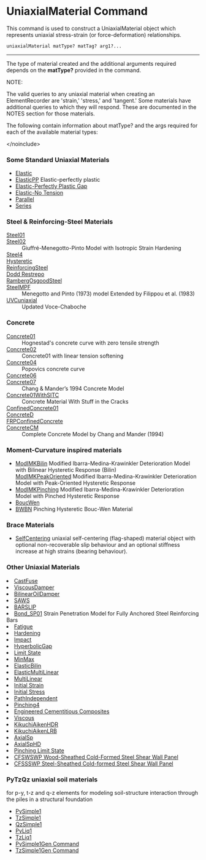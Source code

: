 # UniaxialMaterial Command

This command is used to construct a UniaxialMaterial
object which represents uniaxial stress-strain (or force-deformation)
relationships.

```tcl
uniaxialMaterial matType? matTag? arg1?...
```

<hr />

<p>The type of material created and the additional arguments required
depends on the <strong>matType?</strong> provided in the command.</p>
<p>NOTE:</p>
<p>The valid queries to any uniaxial material when creating an
ElementRecorder are 'strain,' 'stress,' and 'tangent.' Some materials
have additional queries to which they will respond. These are documented
in the NOTES section for those materials.</p>
<p>The following contain information about matType? and the args
required for each of the available material types:</p>
<p>&lt;/noinclude&gt;</p>

### Some Standard Uniaxial Materials

<ul>
<li><a href="Elastic_Uniaxial_Material"
>Elastic</a></li>

<li><a href="ElasticPP"
>ElasticPP</a>
Elastic-perfectly plastic
</li>

<li><a href="Elastic-Perfectly_Plastic_Gap_Material"
>Elastic-Perfectly Plastic Gap</a></li>

<li><a href="Elastic-No_Tension_Material"
>Elastic-No Tension</a></li>

<li><a href="Parallel_Material">Parallel
</a></li>
<li><a href="Series_Material">Series</a></li>
</ul></li>


### Steel &amp; Reinforcing-Steel Materials

<dl>
<dt><a href="Steel01">Steel01</a></dt>
<dt><a href="Steel02">Steel02</a></dt>
   <dd>Giuffré-Menegotto-Pinto Model with Isotropic Strain Hardening</dd>

<dt><a href="Steel4">Steel4</a></dt>
   <dd></dd>
<dt><a href="Hysteretic_Material">Hysteretic</a></dt>
   <dd></dd>
<dt><a href="Reinforcing_Steel_Material">ReinforcingSteel</a></dt>
   <dd></dd>
<dt><a href="DoddRestrepo">Dodd Restrepo</a></dt>
   <dd></dd>
<dt><a href="RambergOsgoodSteel">RambergOsgoodSteel</a></dt>
   <dd></dd>

<dt><a href="SteelMPF">SteelMPF</a></dt>
   <dd>Menegotto and Pinto (1973) model Extended by Filippou et al. (1983)</dd>

<dt><a href="UVCuniaxial_(Updated_Voce-Chaboche)">UVCuniaxial</a></dt>
   <dd>Updated Voce-Chaboche</dd>
</dl>


### Concrete

<dl>
<dt><a href="Concrete01">Concrete01</a></dt>
  <dd>Hognestad's concrete curve with zero tensile strength</dd>

<dt><a href="Concrete02">Concrete02</a></dt>
  <dd>Concrete01 with linear tension softening</dd>

<dt><a href="Concrete04">Concrete04</a></dt>
  <dd>Popovics concrete curve</dd>

<dt><a href="Concrete06_Material">Concrete06</a></dt>
  <dd>
  </dd>

<dt><a href="Concrete07">Concrete07</a></dt>
  <dd>Chang &amp; Mander’s 1994 Concrete Model</dd>

<dt><a href="Concrete01WithSITC">Concrete01WithSITC</a></dt>
  <dd>Concrete Material With Stuff in the Cracks</dd>

<dt><a href="ConfinedConcrete01">ConfinedConcrete01</a></dt>
  <dd>
  </dd>

<dt><a href="ConcreteD">ConcreteD</a></dt>
  <dd>
  </dd>

<dt><a href="FRPConfinedConcrete">FRPConfinedConcrete</a></dt>
  <dd>
  </dd>

<dt><a href="ConcreteCM">ConcreteCM</a></dt>
  <dd>Complete Concrete Model by Chang and Mander (1994)</dd>

</dl>

### Moment-Curvature inspired materials

<ul>
<li><a
href="ModIMKBilin/">ModIMKBilin</a>
Modified Ibarra-Medina-Krawinkler Deterioration Model
with Bilinear Hysteretic Response (Bilin)
</li

<li><a
href="ModIMKPeakOriented/">ModIMKPeakOriented</a>
Modified Ibarra-Medina-Krawinkler Deterioration Model with Peak-Oriented Hysteretic Response
</li>

<li><a href="ModIMKPinching">ModIMKPinching</a>
Modified Ibarra-Medina-Krawinkler Deterioration Model with Pinched Hysteretic Response
</li>

<li><a href="BoucWen_Material">BoucWen</a></li>

<li><a href="BWBN_Material">BWBN</a> Pinching Hysteretic Bouc-Wen Material</li>
</ul>

### Brace Materials

<ul>
<li><a href="SelfCentering_Material">SelfCentering</a> uniaxial self-centering (flag-shaped) material object with optional non-recoverable slip behaviour and an optional stiffness increase at high strains (bearing behaviour).</li>
</ul>

### Other Uniaxial Materials

<li><a href="CastFuse_Material">CastFuse
</a></li>
<li><a href="ViscousDamper_Material">ViscousDamper
</a></li>
<li><a href="BilinearOilDamper_Material"
>BilinearOilDamper</a></li>

<li><a href="SAWS_Material">SAWS</a></li>
<li><a href="BARSLIP_Material">BARSLIP</a></li>

<li><a href="Bond_SP01">Bond_SP01</a>
Strain Penetration Model for Fully Anchored Steel Reinforcing Bars
</li>

<li><a href="Fatigue_Material">Fatigue</a></li>
<li><a href="Hardening_Material">Hardening</a></li>
<li><a href="Impact_Material">Impact</a></li>
<li><a href="Hyperbolic_Gap_Material">HyperbolicGap</a></li>
<li><a href="Limit_State_Material">Limit State</a></li>
<li><a href="MinMax_Material">MinMax</a></li>
<li><a href="ElasticBilin_Material">ElasticBilin</a></li>
<li><a href="ElasticMultiLinear_Material">ElasticMultiLinear</a></li>
<li><a href="MultiLinear_Material">MultiLinear</a></li>
<li><a href="Initial_Strain_Material">Initial Strain</a></li>
<li><a href="Initial_Stress_Material">Initial Stress</a></li>
<li><a href="PathIndependent_Material">PathIndependent</a></li>
<li><a href="Pinching4_Material">Pinching4</a></li>
<li><a href="Engineered_Cementitious_Composites_Material">Engineered Cementitious Composites</a></li>

<li><a href="Viscous_Material">Viscous</a></li>


<li><a href="KikuchiAikenHDR_Material">KikuchiAikenHDR</a></li>
<li><a href="KikuchiAikenLRB_Material">KikuchiAikenLRB</a></li>
<li><a href="AxialSp_Material">AxialSp</a></li>
<li><a href="AxialSpHD_Material">AxialSpHD</a></li>
<li><a href="Pinching_Limit_State_Material">Pinching Limit State</a></li>
<li><a href="CFSWSWP"> CFSWSWP Wood-Sheathed Cold-Formed Steel Shear Wall Panel</a></li>
<li><a href="CFSSSWP"> CFSSSWP Steel-Sheathed Cold-formed Steel Shear Wall Panel</a></li>
</ul>

### PyTzQz uniaxial soil materials 

for p-y, t-z and q-z elements for modeling soil-structure interaction through the piles in a structural foundation
<ul>
  <li><a href="PySimple1">PySimple1</a></li>
  <li><a href="TzSimple1">TzSimple1</a></li>
  <li><a href="QzSimple1">QzSimple1</a></li>
  <li><a href="PyLiq1">PyLiq1</a></li>
  <li><a href="TzLiq1">TzLiq1</a></li>
  <li><a
    href="http://opensees.berkeley.edu/OpenSees/manuals/usermanual/1257.htm">PySimple1Gen Command</a></li>
  <li><a
    href="http://opensees.berkeley.edu/OpenSees/manuals/usermanual/1261.htm">TzSimple1Gen Command</a></li>
</ul>



